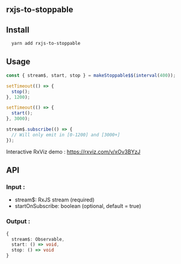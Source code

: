 ## rxjs-to-stoppable

## Install

```sh
  yarn add rxjs-to-stoppable
```

## Usage

```typescript
const { stream$, start, stop } = makeStoppable$$(interval(400));

setTimeout(() => {
  stop();
}, 1200);

setTimeout(() => {
  start();
}, 3000);

stream$.subscribe(() => {
  // Will only emit in [0-1200] and [3000+]
});
```

Interactive RxViz demo : https://rxviz.com/v/xOv3BYzJ

## API

### Input :

- stream$: RxJS stream (required)
- startOnSubscribe: boolean (optional, default = true)

### Output :

```typescript
{
  stream$: Observable,
  start: () => void,
  stop: () => void
}
```
